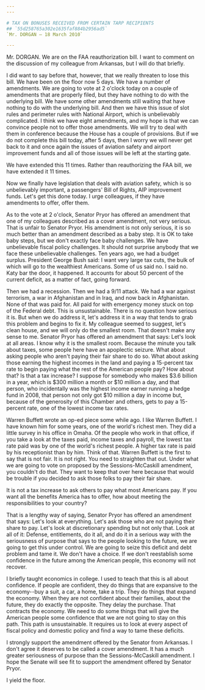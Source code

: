 ```yaml
---
---

# TAX ON BONUSES RECEIVED FROM CERTAIN TARP RECIPIENTS
## `55d258765a302e1635faf884b2956ad5`
`Mr. DORGAN — 18 March 2010`

---
```



Mr. DORGAN. We are on the FAA reauthorization bill. I want to comment 
on the discussion of my colleague from Arkansas, but I will do that 
briefly.

I did want to say before that, however, that we really threaten to 
lose this bill. We have been on the floor now 5 days. We have a number 
of amendments. We are going to vote at 2 o'clock today on a couple of 
amendments that are properly filed, but they have nothing to do with 
the underlying bill. We have some other amendments still waiting that 
have nothing to do with the underlying bill. And then we have this 
issue of slot rules and perimeter rules with National Airport, which is 
unbelievably complicated. I think we have eight amendments, and my hope 
is that we can convince people not to offer those amendments. We will 
try to deal with them in conference because the House has a couple of 
provisions. But if we do not complete this bill today, after 5 days, 
then I worry we will never get back to it and once again the issues of 
aviation safety and airport improvement funds and all of those issues 
will be left at the starting gate.

We have extended this 11 times. Rather than reauthorizing the FAA 
bill, we have extended it 11 times.

Now we finally have legislation that deals with aviation safety, 
which is so unbelievably important, a passengers' Bill of Rights, AIP 
improvement funds. Let's get this done today. I urge colleagues, if 
they have amendments to offer, offer them.

As to the vote at 2 o'clock, Senator Pryor has offered an amendment 
that one of my colleagues described as a cover amendment, not very 
serious. That is unfair to Senator Pryor. His amendment is not only 
serious, it is so much better than an amendment described as a baby 
step. It is OK to take baby steps, but we don't exactly face baby 
challenges. We have unbelievable fiscal policy challenges. It should 
not surprise anybody that we face these unbelievable challenges. Ten 
years ago, we had a budget surplus. President George Bush said: I want 
very large tax cuts, the bulk of which will go to the wealthiest 
Americans. Some of us said no. I said no. Katy bar the door, it 
happened. It accounts for about 50 percent of the current deficit, as a 
matter of fact, going forward.

Then we had a recession. Then we had a 9/11 attack. We had a war 
against terrorism, a war in Afghanistan and in Iraq, and now back in 
Afghanistan. None of that was paid for. All paid for with emergency 
money stuck on top of the Federal debt. This is unsustainable. There is 
no question how serious it is. But when we do address it, let's address 
it in a way that tends to grab this problem and begins to fix it. My 
colleague seemed to suggest, let's clean house, and we will only do the 
smallest room. That doesn't make any sense to me. Senator Pryor has 
offered an amendment that says: Let's look at all areas. I know why it 
is the smallest room. Because the minute you talk about taxes, some 
people here have an apoplectic seizure. What about asking people who 
aren't paying their fair share to do so. What about asking those 
earning the highest incomes in the land and paying a 15-percent tax 
rate to begin paying what the rest of the American people pay? How 
about that? Is that a tax increase? I suppose for somebody who makes 
$3.6 billion in a year, which is $300 million a month or $10 million a 
day, and that person, who incidentally was the highest income earner 
running a hedge fund in 2008, that person not only got $10 million a 
day in income but, because of the generosity of this Chamber and 
others, gets to pay a 15-percent rate, one of the lowest income tax 
rates.

Warren Buffett wrote an op-ed piece some while ago. I like Warren 
Buffett. I have known him for some years, one of the world's richest 
men. They did a little survey in his office in Omaha. Of the people who 
work in that office, if you take a look at the taxes paid, income taxes 
and payroll, the lowest tax rate paid was by one of the world's richest 
people. A higher tax rate is paid by his receptionist than by him. 
Think of that. Warren Buffett is the first to say that is not fair. It 
is not right. You need to straighten that out. Under what we are going 
to vote on proposed by the Sessions-McCaskill amendment, you couldn't 
do that. They want to keep that over here because that would be trouble 
if you decided to ask those folks to pay their fair share.

It is not a tax increase to ask others to pay what most Americans 
pay. If you want all the benefits America has to offer, how about 
meeting the responsibilities to your country?

That is a lengthy way of saying, Senator Pryor has offered an 
amendment that says: Let's look at everything. Let's ask those who are 
not paying their share to pay. Let's look at discretionary spending but 
not only that. Look at all of it: Defense, entitlements, do it all, and 
do it in a serious way with the seriousness of purpose that says to the 
people looking to the future, we are going to get this under control. 
We are going to seize this deficit and debt problem and tame it. We 
don't have a choice. If we don't reestablish some confidence in the 
future among the American people, this economy will not recover.

I briefly taught economics in college. I used to teach that this is 
all about confidence. If people are confident, they do things that are 
expansive to the economy--buy a suit, a car, a home, take a trip. They 
do things that expand the economy. When they are not confident about 
their families, about the future, they do exactly the opposite. They 
delay the purchase. That contracts the economy. We need to do some 
things that will give the American people some confidence that we are 
not going to stay on this path. This path is unsustainable. It requires 
us to look at every aspect of fiscal policy and domestic policy and 
find a way to tame these deficits.

I strongly support the amendment offered by the Senator from 
Arkansas. I don't agree it deserves to be called a cover amendment. It 
has a much greater seriousness of purpose than the Sessions-McCaskill 
amendment. I hope the Senate will see fit to support the amendment 
offered by Senator Pryor.

I yield the floor.